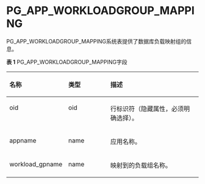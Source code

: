 # PG\_APP\_WORKLOADGROUP\_MAPPING<a name="ZH-CN_TOPIC_0289900377"></a>

PG\_APP\_WORKLOADGROUP\_MAPPING系统表提供了数据库负载映射组的信息。

**表 1**  PG\_APP\_WORKLOADGROUP\_MAPPING字段

<a name="zh-cn_topic_0283136910_zh-cn_topic_0237122270_zh-cn_topic_0059777861_t6cbbaf2f4cb548d1a3810fa9da6460b3"></a>
<table><thead align="left"><tr id="zh-cn_topic_0283136910_zh-cn_topic_0237122270_zh-cn_topic_0059777861_r33bc39b008be488c9efa10e1c9726ed6"><th class="cellrowborder" valign="top" width="28.02280228022802%" id="mcps1.2.4.1.1"><p id="zh-cn_topic_0283136910_zh-cn_topic_0237122270_zh-cn_topic_0059777861_a43af096ae77746269e7f41cb0b3052b7"><a name="zh-cn_topic_0283136910_zh-cn_topic_0237122270_zh-cn_topic_0059777861_a43af096ae77746269e7f41cb0b3052b7"></a><a name="zh-cn_topic_0283136910_zh-cn_topic_0237122270_zh-cn_topic_0059777861_a43af096ae77746269e7f41cb0b3052b7"></a>名称</p>
</th>
<th class="cellrowborder" valign="top" width="22.472247224722473%" id="mcps1.2.4.1.2"><p id="zh-cn_topic_0283136910_zh-cn_topic_0237122270_zh-cn_topic_0059777861_acb076052215148799eef13518baee58b"><a name="zh-cn_topic_0283136910_zh-cn_topic_0237122270_zh-cn_topic_0059777861_acb076052215148799eef13518baee58b"></a><a name="zh-cn_topic_0283136910_zh-cn_topic_0237122270_zh-cn_topic_0059777861_acb076052215148799eef13518baee58b"></a>类型</p>
</th>
<th class="cellrowborder" valign="top" width="49.504950495049506%" id="mcps1.2.4.1.3"><p id="zh-cn_topic_0283136910_zh-cn_topic_0237122270_zh-cn_topic_0059777861_a723fff54d86f4e02b8bb8c6413a29679"><a name="zh-cn_topic_0283136910_zh-cn_topic_0237122270_zh-cn_topic_0059777861_a723fff54d86f4e02b8bb8c6413a29679"></a><a name="zh-cn_topic_0283136910_zh-cn_topic_0237122270_zh-cn_topic_0059777861_a723fff54d86f4e02b8bb8c6413a29679"></a>描述</p>
</th>
</tr>
</thead>
<tbody><tr id="zh-cn_topic_0283136910_zh-cn_topic_0237122270_row153318115287"><td class="cellrowborder" valign="top" width="28.02280228022802%" headers="mcps1.2.4.1.1 "><p id="zh-cn_topic_0283136910_zh-cn_topic_0237122270_p11331201115288"><a name="zh-cn_topic_0283136910_zh-cn_topic_0237122270_p11331201115288"></a><a name="zh-cn_topic_0283136910_zh-cn_topic_0237122270_p11331201115288"></a>oid</p>
</td>
<td class="cellrowborder" valign="top" width="22.472247224722473%" headers="mcps1.2.4.1.2 "><p id="zh-cn_topic_0283136910_zh-cn_topic_0237122270_p933221142810"><a name="zh-cn_topic_0283136910_zh-cn_topic_0237122270_p933221142810"></a><a name="zh-cn_topic_0283136910_zh-cn_topic_0237122270_p933221142810"></a>oid</p>
</td>
<td class="cellrowborder" valign="top" width="49.504950495049506%" headers="mcps1.2.4.1.3 "><p id="zh-cn_topic_0283136910_zh-cn_topic_0237122270_p233212112283"><a name="zh-cn_topic_0283136910_zh-cn_topic_0237122270_p233212112283"></a><a name="zh-cn_topic_0283136910_zh-cn_topic_0237122270_p233212112283"></a>行标识符（隐藏属性，必须明确选择）。</p>
</td>
</tr>
<tr id="zh-cn_topic_0283136910_zh-cn_topic_0237122270_zh-cn_topic_0059777861_r6654a13545f54b738317d9e12ca74adb"><td class="cellrowborder" valign="top" width="28.02280228022802%" headers="mcps1.2.4.1.1 "><p id="zh-cn_topic_0283136910_zh-cn_topic_0237122270_zh-cn_topic_0059777861_a6a0a5d02d1b84db5a86db0b6e5d36a2e"><a name="zh-cn_topic_0283136910_zh-cn_topic_0237122270_zh-cn_topic_0059777861_a6a0a5d02d1b84db5a86db0b6e5d36a2e"></a><a name="zh-cn_topic_0283136910_zh-cn_topic_0237122270_zh-cn_topic_0059777861_a6a0a5d02d1b84db5a86db0b6e5d36a2e"></a>appname</p>
</td>
<td class="cellrowborder" valign="top" width="22.472247224722473%" headers="mcps1.2.4.1.2 "><p id="zh-cn_topic_0283136910_zh-cn_topic_0237122270_zh-cn_topic_0059777861_acb27c188a0ef4c4f9d28148a88194828"><a name="zh-cn_topic_0283136910_zh-cn_topic_0237122270_zh-cn_topic_0059777861_acb27c188a0ef4c4f9d28148a88194828"></a><a name="zh-cn_topic_0283136910_zh-cn_topic_0237122270_zh-cn_topic_0059777861_acb27c188a0ef4c4f9d28148a88194828"></a>name</p>
</td>
<td class="cellrowborder" valign="top" width="49.504950495049506%" headers="mcps1.2.4.1.3 "><p id="zh-cn_topic_0283136910_zh-cn_topic_0237122270_zh-cn_topic_0059777861_ada363abc83cf46c9b5658b13a65051b3"><a name="zh-cn_topic_0283136910_zh-cn_topic_0237122270_zh-cn_topic_0059777861_ada363abc83cf46c9b5658b13a65051b3"></a><a name="zh-cn_topic_0283136910_zh-cn_topic_0237122270_zh-cn_topic_0059777861_ada363abc83cf46c9b5658b13a65051b3"></a>应用名称。</p>
</td>
</tr>
<tr id="zh-cn_topic_0283136910_zh-cn_topic_0237122270_zh-cn_topic_0059777861_rabc56db700294dcfa3ab0434605e93e3"><td class="cellrowborder" valign="top" width="28.02280228022802%" headers="mcps1.2.4.1.1 "><p id="zh-cn_topic_0283136910_zh-cn_topic_0237122270_zh-cn_topic_0059777861_af7a2ff99d0bb4c3381c05e099d54bc34"><a name="zh-cn_topic_0283136910_zh-cn_topic_0237122270_zh-cn_topic_0059777861_af7a2ff99d0bb4c3381c05e099d54bc34"></a><a name="zh-cn_topic_0283136910_zh-cn_topic_0237122270_zh-cn_topic_0059777861_af7a2ff99d0bb4c3381c05e099d54bc34"></a>workload_gpname</p>
</td>
<td class="cellrowborder" valign="top" width="22.472247224722473%" headers="mcps1.2.4.1.2 "><p id="zh-cn_topic_0283136910_zh-cn_topic_0237122270_zh-cn_topic_0059777861_a1b61cc35fedb437fa8ae4905e7dc634c"><a name="zh-cn_topic_0283136910_zh-cn_topic_0237122270_zh-cn_topic_0059777861_a1b61cc35fedb437fa8ae4905e7dc634c"></a><a name="zh-cn_topic_0283136910_zh-cn_topic_0237122270_zh-cn_topic_0059777861_a1b61cc35fedb437fa8ae4905e7dc634c"></a>name</p>
</td>
<td class="cellrowborder" valign="top" width="49.504950495049506%" headers="mcps1.2.4.1.3 "><p id="zh-cn_topic_0283136910_zh-cn_topic_0237122270_zh-cn_topic_0059777861_abb616d9931e245e49dbc843038b91f62"><a name="zh-cn_topic_0283136910_zh-cn_topic_0237122270_zh-cn_topic_0059777861_abb616d9931e245e49dbc843038b91f62"></a><a name="zh-cn_topic_0283136910_zh-cn_topic_0237122270_zh-cn_topic_0059777861_abb616d9931e245e49dbc843038b91f62"></a>映射到的负载组名称。</p>
</td>
</tr>
</tbody>
</table>

